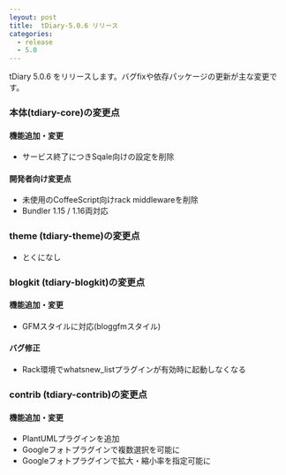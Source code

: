 ```yaml
---
leyout: post
title:  tDiary-5.0.6 リリース
categories:
  - release
  - 5.0
---
```

tDiary 5.0.6 をリリースします。バグfixや依存パッケージの更新が主な変更です。

### 本体(tdiary-core)の変更点
#### 機能追加・変更
* サービス終了につきSqale向けの設定を削除

#### 開発者向け変更点
* 未使用のCoffeeScript向けrack middlewareを削除
* Bundler 1.15 / 1.16両対応

### theme (tdiary-theme)の変更点
* とくになし

### blogkit (tdiary-blogkit)の変更点
#### 機能追加・変更
* GFMスタイルに対応(bloggfmスタイル)

#### バグ修正
* Rack環境でwhatsnew_listプラグインが有効時に起動しなくなる

### contrib (tdiary-contrib)の変更点
#### 機能追加・変更
* PlantUMLプラグインを追加
* Googleフォトプラグインで複数選択を可能に
* Googleフォトプラグインで拡大・縮小率を指定可能に


